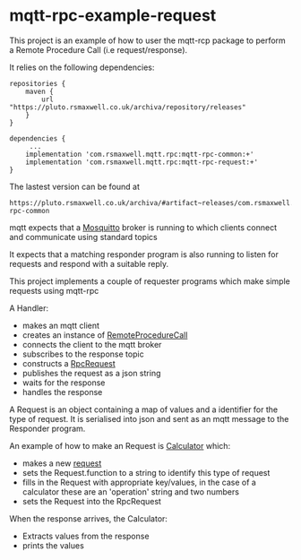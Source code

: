 # mqtt-rpc-example-request

This project is an example of how to user the mqtt-rcp package to perform a Remote Procedure Call (i.e request/response).

It relies on the following dependencies:

 
```
repositories {
    maven {
        url "https://pluto.rsmaxwell.co.uk/archiva/repository/releases"
    }
}

dependencies {
     ...
    implementation 'com.rsmaxwell.mqtt.rpc:mqtt-rpc-common:+'
    implementation 'com.rsmaxwell.mqtt.rpc:mqtt-rpc-request:+'
}
```
  
  
  
The lastest version can be found at 

```
https://pluto.rsmaxwell.co.uk/archiva/#artifact~releases/com.rsmaxwell.mqtt.rpc/mqtt-rpc-common
```

mqtt expects that a [Mosquitto](https://mosquitto.org/) broker is running to which clients connect and communicate using standard topics

It expects that a matching responder program is also running to listen for requests and respond with a suitable reply.

This project implements a couple of requester programs which make simple requests using mqtt-rpc



A Handler:

  * makes an mqtt client 
  * creates an instance of [RemoteProcedureCall](https://github.com/rsmaxwell/mqtt-rpc-request/blob/main/src/main/java/com/rsmaxwell/mqtt/rpc/request/RemoteProcedureCall.java)
  * connects the client to the mqtt broker
  * subscribes to the response topic
  * constructs a [RpcRequest ](https://github.com/rsmaxwell/mqtt-rpc-request/blob/main/src/main/java/com/rsmaxwell/mqtt/rpc/request/RpcRequest.java)
  * publishes the request as a json string
  * waits for the response
  * handles the response


A Request is an object containing a map of values and a identifier for the type of request. It is serialised into json and sent as an mqtt message to the Responder program.

An example of how to make an Request is [Calculator](https://github.com/rsmaxwell/mqtt-rpc-example-request/blob/main/src/main/java/com/rsmaxwell/mqtt/rpc/example/request/requests/Calculator.java)
which: 

  * makes a new [request](https://github.com/rsmaxwell/mqtt-rpc-common/blob/main/src/main/java/com/rsmaxwell/mqtt/rpc/common/Request.java)
  * sets the Request.function to a string to identify this type of request
  * fills in the Request with appropriate key/values, in the case of a calculator these are an 'operation' string and two numbers
  * sets the Request into the RpcRequest
  
When the response arrives, the Calculator:

  * Extracts values from the response
  * prints the values 